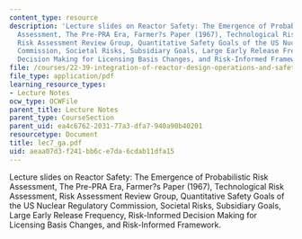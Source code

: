 ```yaml
---
content_type: resource
description: 'Lecture slides on Reactor Safety: The Emergence of Probabilistic Risk
  Assessment, The Pre-PRA Era, Farmer?s Paper (1967), Technological Risk Assessment,
  Risk Assessment Review Group, Quantitative Safety Goals of the US Nuclear Regulatory
  Commission, Societal Risks, Subsidiary Goals, Large Early Release Frequency, Risk-Informed
  Decision Making for Licensing Basis Changes, and Risk-Informed Framework.'
file: /courses/22-39-integration-of-reactor-design-operations-and-safety-fall-2006/aeaa07d3f241bb6ce7da6cdab11dfa15_lec7_ga.pdf
file_type: application/pdf
learning_resource_types:
- Lecture Notes
ocw_type: OCWFile
parent_title: Lecture Notes
parent_type: CourseSection
parent_uid: ea4c6762-2031-77a3-dfa7-940a90b40201
resourcetype: Document
title: lec7_ga.pdf
uid: aeaa07d3-f241-bb6c-e7da-6cdab11dfa15
---
```

Lecture slides on Reactor Safety: The Emergence of Probabilistic Risk Assessment, The Pre-PRA Era, Farmer?s Paper (1967), Technological Risk Assessment, Risk Assessment Review Group, Quantitative Safety Goals of the US Nuclear Regulatory Commission, Societal Risks, Subsidiary Goals, Large Early Release Frequency, Risk-Informed Decision Making for Licensing Basis Changes, and Risk-Informed Framework.

